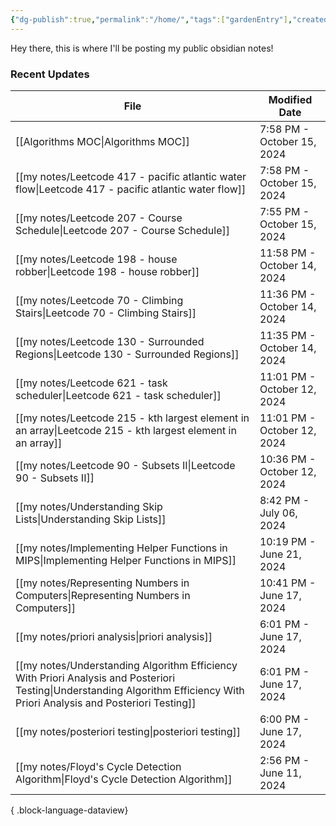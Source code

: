 ```yaml
---
{"dg-publish":true,"permalink":"/home/","tags":["gardenEntry"],"created":"2024-01-28T17:25:41.506-05:00","updated":"2024-06-17T18:13:40.216-04:00"}
---
```



Hey there, this is where I'll be posting my public obsidian notes!

### Recent Updates
| File                                                                                                                                                                           | Modified Date               |
| ------------------------------------------------------------------------------------------------------------------------------------------------------------------------------ | --------------------------- |
| [[Algorithms MOC\|Algorithms MOC]]                                                                                                                                          | 7:58 PM - October 15, 2024  |
| [[my notes/Leetcode 417 - pacific atlantic water flow\|Leetcode 417 - pacific atlantic water flow]]                                                                         | 7:58 PM - October 15, 2024  |
| [[my notes/Leetcode 207 - Course Schedule\|Leetcode 207 - Course Schedule]]                                                                                                 | 7:55 PM - October 15, 2024  |
| [[my notes/Leetcode 198 - house robber\|Leetcode 198 - house robber]]                                                                                                       | 11:58 PM - October 14, 2024 |
| [[my notes/Leetcode 70 - Climbing Stairs\|Leetcode 70 - Climbing Stairs]]                                                                                                   | 11:36 PM - October 14, 2024 |
| [[my notes/Leetcode 130 - Surrounded Regions\|Leetcode 130 - Surrounded Regions]]                                                                                           | 11:35 PM - October 14, 2024 |
| [[my notes/Leetcode 621 - task scheduler\|Leetcode 621 - task scheduler]]                                                                                                   | 11:01 PM - October 12, 2024 |
| [[my notes/Leetcode 215 - kth largest element in an array\|Leetcode 215 - kth largest element in an array]]                                                                 | 11:01 PM - October 12, 2024 |
| [[my notes/Leetcode 90 - Subsets II\|Leetcode 90 - Subsets II]]                                                                                                             | 10:36 PM - October 12, 2024 |
| [[my notes/Understanding Skip Lists\|Understanding Skip Lists]]                                                                                                             | 8:42 PM - July 06, 2024     |
| [[my notes/Implementing Helper Functions in MIPS\|Implementing Helper Functions in MIPS]]                                                                                   | 10:19 PM - June 21, 2024    |
| [[my notes/Representing Numbers in Computers\|Representing Numbers in Computers]]                                                                                           | 10:41 PM - June 17, 2024    |
| [[my notes/priori analysis\|priori analysis]]                                                                                                                               | 6:01 PM - June 17, 2024     |
| [[my notes/Understanding Algorithm Efficiency With Priori Analysis and Posteriori Testing\|Understanding Algorithm Efficiency With Priori Analysis and Posteriori Testing]] | 6:01 PM - June 17, 2024     |
| [[my notes/posteriori testing\|posteriori testing]]                                                                                                                         | 6:00 PM - June 17, 2024     |
| [[my notes/Floyd's Cycle Detection Algorithm\|Floyd's Cycle Detection Algorithm]]                                                                                           | 2:56 PM - June 11, 2024     |

{ .block-language-dataview}

